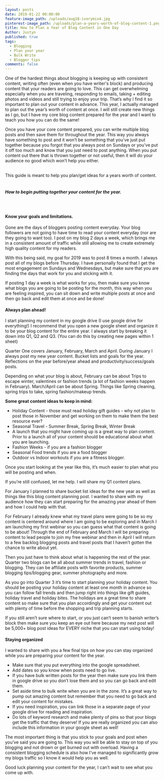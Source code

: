 ```yaml
---
layout: posts
date: 2019-01-22 00:00:00
feature-image_path: /uploads/aug18-ivorymix4.jpg
pinterest-image_path: /uploads/plan-a-years-worth-of-blog-content-1.png
title: How to Plan a Year of Blog Content in One Day
Author: Justyn
published: true
tags:
  - Blogging
  - Plan your year
  - Bulk Write
  - Blogger tips
comments: false
---
```


One of the hardest things about blogging is keeping up with consistent content, writing often (even when you have writer's block) and producing content that your readers are going to love. This can get overwhelming especially when you are traveling, responding to emails, taking + editing photos and videos and still trying to enjoy your trip. That’s why I find it so important to plan out your content in advance. This year, I actually managed to plan out the year’s worth of content at once. I will still create new things as I go, but I have my core blog content prepared for the year and I want to teach you how you can do the same!

Once you have your core content prepared, you can write multiple blog posts and then save them for throughout the year. This way you always have something to post and it won’t be something that you’ve just put together because you forgot that you always post on Sundays or you’ve put it off too much and know that you just need to post anything. When you put content out there that is thrown together or not useful, then it will do your audience no good which won’t help you either.

<br>This guide is meant to help you plan/get ideas for a years worth of content.  

##### How to begin putting together your content for the year.

#####  

#### Know your goals and limitations.

Gone are the days of bloggers posting content everyday. Your blog followers are not going to have time to read your content everyday (nor are they going to want too). I post on my blog 2 days a week, which brings me in a consistent amount of traffic while still allowing me to create extremely high quality content for my readers.

With this being said, my goal for 2019 was to post 8 times a month. I always post all of my blogs before Thursday. I have personally found that I get the most engagement on Sundays and Wednesdays, but make sure that you are finding the days that work for you and sticking with it.

If posting 1 day a week is what works for you, then make sure you know what blogs you are going to be posting for the month, this way when you are feeling inspired, you can sit down and write multiple posts at once and then go back and edit them at once and be done!

#### Always plan ahead!

I start planning my content in my google drive (I use google drive for everything!) I recommend that you open a new google sheet and organize it to be your blog content for the entire year. I always start by breaking it down into Q1, Q2 and Q3. (You can do this by creating new pages within 1 sheet)

Quarter One covers January, February, March and April. During January I always post my new year content. Bucket lists and goals for the year. Reflections on the year before/year ahead and productivity/success/goals posts.

Depending on what your blog is about, February can be about Trips to escape winter, valentines or fashion trends (a lot of fashion weeks happen in February). March/April can be about Spring. Things like Spring cleaning, spring trips to take, spring fashion/makeup trends.

**Some great content ideas to keep in mind:**

* Holiday Content - those must read holiday gift guides - why not plan to post those in November and get working on them to make them the best resource ever?
* Seasonal Travel - Summer Break, Spring Break, Winter Break
* A launch that you might have coming up is a great way to plan content. Prior to a launch all of your content should be educational about what you are launching.
* Fashion Weeks - if you are a fashion blogger
* Seasonal Food trends if you are a food blogger
* Outdoor vs Indoor workouts if you are a fitness blogger.

Once you start looking at the year like this, it’s much easier to plan what you will be posting and when.

If you’re still confused, let me help. I will share my Q1 content plans.

For January I planned to share bucket list ideas for the new year as well as things like this blog content planning post. I wanted to share with my audience how they can start preparing for the amazing year ahead of them and how I could help with that.

For February I already knew what my travel plans were going to be so my content is centered around where I am going to be exploring and in March I am launching my first webinar so you can guess what that content is going to be about! Through the end of February and March I will be preparing content to lead people to join my free webinar and then in April I will return to a few backlog blogging posts and travel posts that I haven’t gotten the chance to write about yet.

Then you just have to think about what is happening the rest of the year. Quarter two blogs can be all about summer trends in travel, fashion or blogging. They can be affiliate posts with favorite products, summer blogging tips/blogging gear, summer photography and more.

As you go into Quarter 3 it’s time to start planning your holiday content. You should be posting your holiday content at least one month in advance so you can follow fall trends and then jump right into things like gift guides, holiday travel and holiday bites. The holidays are a great time to share content so make sure that you plan accordingly and get your content out with plenty of time before the shopping and trip planning starts.

If you still aren’t sure where to start, or you just can’t seem to banish writer’s block then make sure you keep an eye out here because my next post will be 5,000+ blog post ideas for EVERY niche that you can start using today!

#### Staying organized

I wanted to share with you a few final tips on how you can stay organized while you are preparing your content for the year.

* Make sure that you put everything into the google spreadsheet.
* Add dates so you know when posts need to go live.
* If you have bulk written posts for the year then make sure you link them in google drive so you don’t lose them and so you can go back and edit them.
* Set aside time to bulk write when you are in the zone. It’s a great way to pump out amazing content but remember that you need to go back and edit your content for mistakes.
* If you need inspiration, you can link those in a separate page of your google drive for reading and inspiration.
* Do lots of keyword research and make plenty of pins so that your blogs get the traffic that they deserve! If you are really organized you can also include this information in your google sheet as well!

The most important thing is that you stick to your goals and post when you’ve said you are going to. This way you will be able to stay on top of you blogging and not drown or get burned out with overload. Having a consistent blogging schedule is also how I’ve managed to significantly grow my blogs traffic so I know it would help you as well.

Good luck planning your content for the year, I can’t wait to see what you come up with.